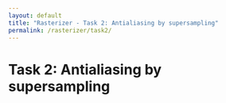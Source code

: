 ```yaml
---
layout: default
title: "Rasterizer - Task 2: Antialiasing by supersampling"
permalink: /rasterizer/task2/
---
```


# Task 2: Antialiasing by supersampling
